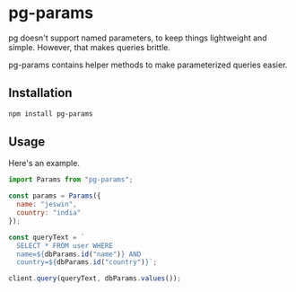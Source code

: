 # pg-params

pg doesn't support named parameters, to keep things lightweight and simple.
However, that makes queries brittle.

pg-params contains helper methods to make parameterized queries easier.

## Installation

```bash
npm install pg-params
```

## Usage

Here's an example.

```js
import Params from "pg-params";

const params = Params({
  name: "jeswin",
  country: "india"
});

const queryText = `
  SELECT * FROM user WHERE 
  name=${dbParams.id("name")} AND 
  country=${dbParams.id("country")}`;

client.query(queryText, dbParams.values());
```

